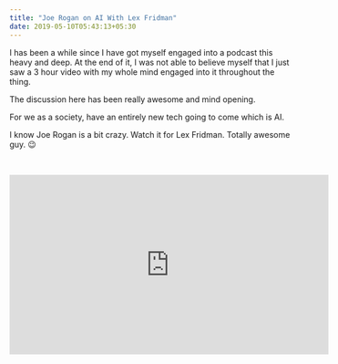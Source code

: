 ```yaml
---
title: "Joe Rogan on AI With Lex Fridman"
date: 2019-05-10T05:43:13+05:30
---
```


I has been a while since I have got myself engaged into a podcast this heavy and deep. At the end of it, I was not able to believe myself that I just saw a 3 hour video with my whole mind engaged into it throughout the thing.

The discussion here has been really awesome and mind opening.

For we as a society, have an entirely new tech going to come which is AI.

I know Joe Rogan is a bit crazy. Watch it for Lex Fridman. Totally awesome guy. :wink:

&nbsp;

<iframe width="560" height="315" src="https://www.youtube.com/embed/ikMmkHzlTpk" frameborder="0" allow="accelerometer; autoplay; encrypted-media; gyroscope; picture-in-picture" allowfullscreen></iframe>
